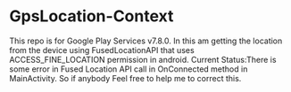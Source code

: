 # GpsLocation-Context
This repo is for Google Play Services v7.8.0.
In this am getting the location from the device using FusedLocationAPI that uses ACCESS_FINE_LOCATION permission in android.
Current Status:There is some error in Fused Location API call in OnConnected method in MainActivity.
So if anybody Feel free to help me to correct this. 
